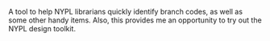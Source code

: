 A tool to help NYPL librarians quickly identify branch codes, as well as some other handy items.
Also, this provides me an opportunity to try out the NYPL design toolkit.
